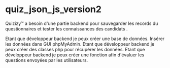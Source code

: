 # quiz_json_js_version2

Quizizy™  a besoin d'une partie backend pour sauvegarder les records du questionnaires
et tester les connaissances des candidats .

Etant que développeur backend je peux créer une base de données.
Insérer les données dans GUI phpMyAdmin.
Etant que développeur backend je peux créer des classes php pour récupérer les données.
Etant que développeur backend je peux créer une fonction afin d'évaluer les questions envoyées par les utilisateurs.
